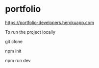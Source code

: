 # portfolio

https://portfolio-developers.herokuapp.com

To run the project locally

git clone 

npm init

npm run dev
